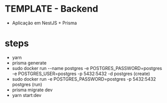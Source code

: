 # TEMPLATE - Backend

- Aplicação em NestJS + Prisma

# steps

- yarn
- prisma generate
- sudo docker run --name postgres -e POSTGRES_PASSWORD=postgres -e POSTGRES_USER=postgres -p 5432:5432 -d postgres (create)
- sudo docker run -e POSTGRES_PASSWORD=postgres -p 5432:5432 postgres (run)
- prisma migrate dev
- yarn start:dev

